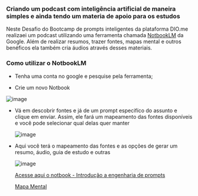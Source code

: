 ### Criando um podcast com inteligência artificial de maneira simples e ainda tendo um materia de apoio para os estudos
Neste Desafio do Bootcamp de prompts inteligentes da plataforma DIO.me realizaei um podcast utilizando uma ferramenta chamada [NotbookLM](https://notebooklm.google.com/) da Google. Além de realizar resumos, trazer fontes, mapas mental e outros benéficos ela também cria áudios através desses materiais.

### Como utilizar o NotbookLM

- Tenha uma conta no google e pesquise pela ferramenta;
  
- Crie um novo Notbook
  
![image](https://github.com/user-attachments/assets/344d05b1-70dd-44eb-b492-024c44da7b8d)

- Vá em descobrir fontes e já de um prompt especifíco do assunto e clique em enviar. Assim, ele fará um mapeamento das fontes disponíveis e você pode selecionar qual delas quer manter
  
  ![image](https://github.com/user-attachments/assets/c32af83c-0b82-4ea1-a8be-aeefeb749c6c)

- Aqui você terá o mapeamento das fontes e as opções de gerar um resumo, áudio, guia de estudo e outras
  
  ![image](https://github.com/user-attachments/assets/b7113bff-d757-4564-a362-c65e803d7f3a)

  [Acesse aqui o notbook - Introdução a engenharia de prompts](https://notebooklm.google.com/notebook/e75acb1c-42e8-464c-8b9c-0051b3f34ff4)

  [Mapa Mental](https://notebooklm.google.com/notebook/e75acb1c-42e8-464c-8b9c-0051b3f34ff4)

